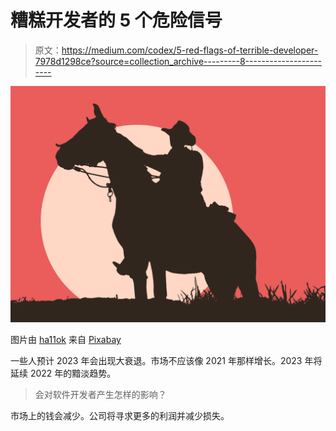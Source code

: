 # 糟糕开发者的 5 个危险信号

> 原文：<https://medium.com/codex/5-red-flags-of-terrible-developer-7978d1298ce?source=collection_archive---------8----------------------->

![](img/d67368412d0ea4728d69391d5d2185ba.png)

图片由 [ha11ok](https://pixabay.com/users/ha11ok-1785462/?utm_source=link-attribution&utm_medium=referral&utm_campaign=image&utm_content=2389833) 来自 [Pixabay](https://pixabay.com//?utm_source=link-attribution&utm_medium=referral&utm_campaign=image&utm_content=2389833)

一些人预计 2023 年会出现大衰退。市场不应该像 2021 年那样增长。2023 年将延续 2022 年的黯淡趋势。

> 会对软件开发者产生怎样的影响？

市场上的钱会减少。公司将寻求更多的利润并减少损失。